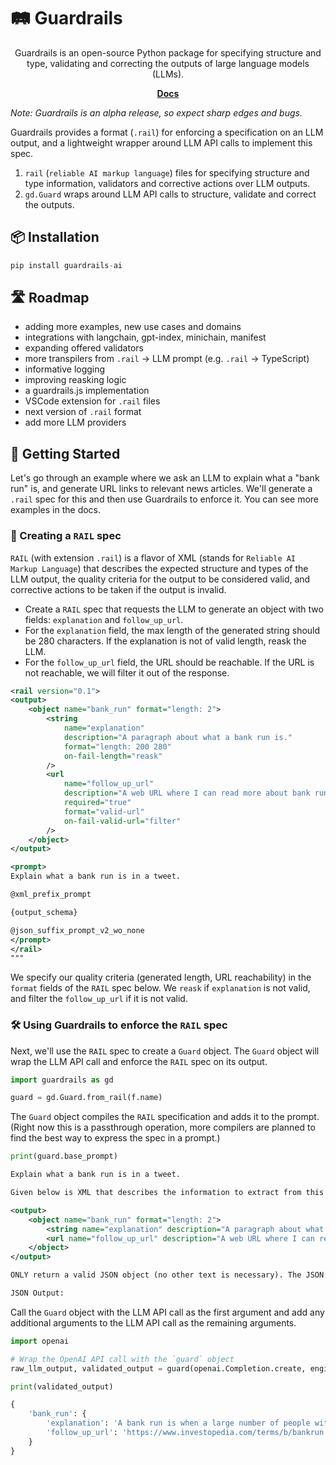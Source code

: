 # 🛤️ Guardrails 

<div align="center">
Guardrails is an open-source Python package for specifying structure and type, validating and correcting the outputs of large language models (LLMs).

[**Docs**](http://shreyar.github.io/guardrails/)
</div>

_Note: Guardrails is an alpha release, so expect sharp edges and bugs._

Guardrails provides a format (`.rail`) for enforcing a specification on an LLM output, and a lightweight wrapper around LLM API calls to implement this spec.

1. `rail` (`reliable AI markup language`) files for specifying structure and type information, validators and corrective actions over LLM outputs.
2. `gd.Guard` wraps around LLM API calls to structure, validate and correct the outputs.

## 📦 Installation

```python
pip install guardrails-ai
```

## 🛣️ Roadmap
- adding more examples, new use cases and domains
- integrations with langchain, gpt-index, minichain, manifest
- expanding offered validators
- more transpilers from `.rail` -> LLM prompt (e.g. `.rail` -> TypeScript)
- informative logging
- improving reasking logic
- a guardrails.js implementation
- VSCode extension for `.rail` files
- next version of `.rail` format
- add more LLM providers

## 🚀 Getting Started
Let's go through an example where we ask an LLM to explain what a "bank run" is, and generate URL links to relevant news articles. We'll generate a `.rail` spec for this and then use Guardrails to enforce it. You can see more examples in the docs.

### 📝 Creating a `RAIL` spec

`RAIL` (with extension `.rail`) is a flavor of XML (stands for `Reliable AI Markup Language`) that describes the expected structure and types of the LLM output, the quality criteria for the output to be considered valid, and corrective actions to be taken if the output is invalid.

- Create a `RAIL` spec that requests the LLM to generate an object with two fields: `explanation` and `follow_up_url`.
- For the `explanation` field, the max length of the generated string should be 280 characters. If the explanation is not of valid length, reask the LLM.
- For the `follow_up_url` field, the URL should be reachable. If the URL is not reachable, we will filter it out of the response.


```xml
<rail version="0.1">
<output>
    <object name="bank_run" format="length: 2">
        <string
            name="explanation"
            description="A paragraph about what a bank run is."
            format="length: 200 280"
            on-fail-length="reask"
        />
        <url
            name="follow_up_url"
            description="A web URL where I can read more about bank runs."
            required="true"
            format="valid-url"
            on-fail-valid-url="filter"
        />
    </object>
</output>

<prompt>
Explain what a bank run is in a tweet.

@xml_prefix_prompt

{output_schema}

@json_suffix_prompt_v2_wo_none
</prompt>
</rail>
"""
```
We specify our quality criteria (generated length, URL reachability) in the `format` fields of the `RAIL` spec below. We `reask` if `explanation` is not valid, and filter the `follow_up_url` if it is not valid.

### 🛠️ Using Guardrails to enforce the `RAIL` spec

Next, we'll use the `RAIL` spec to create a `Guard` object. The `Guard` object will wrap the LLM API call and enforce the `RAIL` spec on its output.

```python
import guardrails as gd

guard = gd.Guard.from_rail(f.name)
```

The `Guard` object compiles the `RAIL` specification and adds it to the prompt. (Right now this is a passthrough operation, more compilers are planned to find the best way to express the spec in a prompt.)


```python
print(guard.base_prompt)
```

```xml
Explain what a bank run is in a tweet.

Given below is XML that describes the information to extract from this document and the tags to extract it into.

<output>
    <object name="bank_run" format="length: 2">
        <string name="explanation" description="A paragraph about what a bank run is." format="length: 200 280" on-fail-length="reask" />
        <url name="follow_up_url" description="A web URL where I can read more about bank runs." required="true" format="valid-url" on-fail-valid-url="filter" />
    </object>
</output>

ONLY return a valid JSON object (no other text is necessary). The JSON MUST conform to the XML format, including any types and format requests e.g. requests for lists, objects and specific types. Be correct and concise.

JSON Output:
```

Call the `Guard` object with the LLM API call as the first argument and add any additional arguments to the LLM API call as the remaining arguments.


```python
import openai

# Wrap the OpenAI API call with the `guard` object
raw_llm_output, validated_output = guard(openai.Completion.create, engine="text-davinci-003", max_tokens=1024, temperature=0.3)

print(validated_output)
```
```python
{
    'bank_run': {
        'explanation': 'A bank run is when a large number of people withdraw their deposits from a bank due to concerns about its solvency. This can cause a financial crisis if the bank is unable to meet the demand for withdrawals.',
        'follow_up_url': 'https://www.investopedia.com/terms/b/bankrun.asp'
    }
}

```
